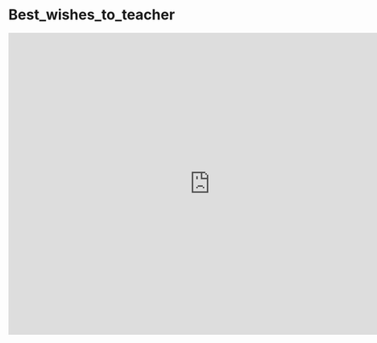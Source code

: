 # Best_wishes_to_teacher

<iframe src="http://player.bilibili.com/player.html?aid=24931813&cid=42084760&page=1" scrolling="no" width="800px" height="600px" border="0" frameborder="no" framespacing="0" allowfullscreen="true"> </iframe>
